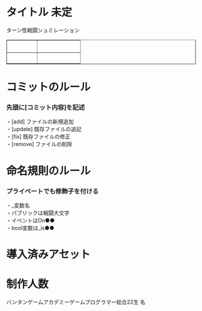 <h1> タイトル 未定 </h1>
ターン性戦闘シュミレーション

<table border="1" width="300">
<tr>
<th bgcolor="#FFFFFF"><font color="#FFFFFF">エンジン</font></th>
<th bgcolor="#FFFFFF"><font color="#FFFFFF">バージョン</font></th>
</tr>
<tr>
<th bgcolor="#FFFFFF"><font color="#FFFFFF">Unity</font></th>
<th bgcolor="#FFFFFF"><font color="#FFFFFF">2020.3.33f1</font></th>
</tr>
</table>

<h1> コミットのルール </h1>
<h3> 先頭に[コミット内容]を記述 </h3>
・[add] ファイルの新規追加<br>
・[update] 既存ファイルの追記<br>
・[fix] 既存ファイルの修正<br>
・[remove] ファイルの削除<br>

<h1> 命名規則のルール </h1>
<h3> プライベートでも修飾子を付ける </h3>
・_変数名<br>
・パブリックは戦闘大文字<br>
・イベントはOn●●<br>
・bool変数は_is●●<br>

<h1> 導入済みアセット </h1>

<h1> 制作人数 </h1>
バンタンゲームアカデミーゲームプログラマー総合22生 名<br>
